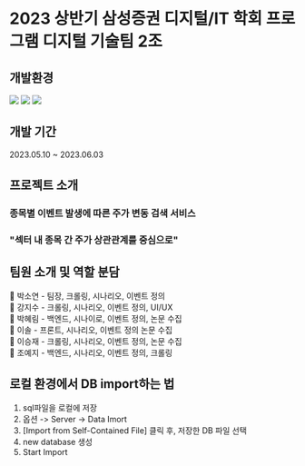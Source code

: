 

# 2023 상반기 삼성증권 디지털/IT 학회 프로그램 디지털 기술팀 2조


## 개발환경 
<img src="https://img.shields.io/badge/Python-3766AB?style=flat-square&logo=Python&logoColor=white"/> </t><img src="https://img.shields.io/badge/MySQL-4479A1?style=flat-square&logo=MySQL&logoColor=white"/> </t><img src="https://img.shields.io/badge/Streamlit-FF4B4B?style=flat-square&logo=Streamlit&logoColor=white"/>

## 개발 기간
2023.05.10 ~ 2023.06.03

## 프로젝트 소개
### 종목별 이벤트 발생에 따른 주가 변동 검색 서비스
### "섹터 내 종목 간 주가 상관관계를 중심으로"

## 팀원 소개 및 역할 분담
👩 박소연 - 팀장, 크롤링, 시나리오, 이벤트 정의</br>
👩 강지수 - 크롤링, 시나리오, 이벤트 정의, UI/UX</br>
👩 박혜림 - 백엔드, 시나이로, 이벤트 정의, 논문 수집</br>
👩 이솔 - 프론트, 시나리오, 이벤트 정의 논문 수집</br>
👨 이승재 - 크롤링, 시나리오, 이벤트 정의, 논문 수집</br>
👩 조예지 - 백엔드, 시나리오, 이벤트 정의, 크롤링<br/>

## 로컬 환경에서 DB import하는 법
1. sql파일을 로컬에 저장
2. 옵션 -> Server -> Data Imort
3. [Import from Self-Contained File] 클릭 후, 저장한 DB 파일 선택
4. new database 생성
5. Start Import
